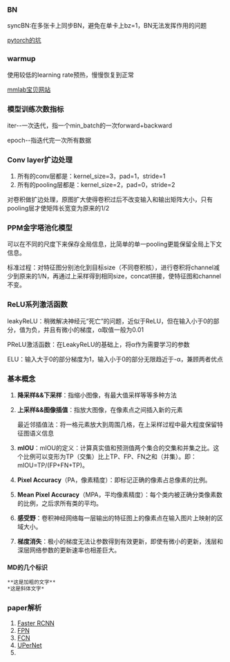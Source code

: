 ### BN

syncBN:在多张卡上同步BN，避免在单卡上bz=1，BN无法发挥作用的问题

[pytorch的坑](https://zhuanlan.zhihu.com/p/59271905)



### warmup

使用较低的learning rate预热，慢慢恢复到正常

[mmlab宝贝网站](https://openmmlab.com/)



### 模型训练次数指标

iter--一次迭代，指一个min_batch的一次forward+backward

epoch--指迭代完一次所有数据



### Conv layer扩边处理

1. 所有的conv层都是：kernel_size=3，pad=1，stride=1
2. 所有的pooling层都是：kernel_size=2，pad=0，stride=2

对卷积做扩边处理，原图扩大使得卷积过后不改变输入和输出矩阵大小，只有pooling层才使矩阵长宽变为原来的1/2



### PPM金字塔池化模型

可以在不同的尺度下来保存全局信息，比简单的单一pooling更能保留全局上下文信息。

标准过程：对特征图分别池化到目标size（不同卷积核），进行卷积将channel减少到原来的1/N，再通过上采样得到相同size，concat拼接，使特征图和channel不变。



### ReLU系列激活函数

leakyReLU：稍微解决神经元“死亡”的问题，近似于ReLU，但在输入小于0的部分，值为负，并且有微小的梯度，α取值一般为0.01

PReLU激活函数：在LeakyReLU的基础上，将α作为需要学习的参数

ELU：输入大于0的部分梯度为1，输入小于0的部分无限趋近于-α，兼顾两者优点



### 基本概念

1. **降采样&&下采样**：指缩小图像，有最大值采样等等多种方法

2. **上采样&&图像插值**：指放大图像，在像素点之间插入新的元素

   最近邻插值法：将一格元素放大到周围几格，在上采样过程中最大程度保留特征图语义信息

3. **mIOU**：mIOU的定义：计算真实值和预测值两个集合的交集和并集之比。这个比例可以变形为TP（交集）比上TP、FP、FN之和（并集）。即：mIOU=TP/(FP+FN+TP)。

4. **Pixel Accuracy**（PA，像素精度）：即标记正确的像素占总像素的比例。

5. **Mean Pixel Accuracy**（MPA，平均像素精度）：每个类内被正确分类像素数的比例，之后求所有类的平均。

6. **感受野**：卷积神经网络每一层输出的特征图上的像素点在输入图片上映射的区域大小。

7. **梯度消失**：极小的梯度无法让参数得到有效更新，即使有微小的更新，浅层和深层网络参数的更新速率也相差巨大。



#### MD的几个标识

```markdown
**这是加粗的文字**
*这是斜体文字* 

```

### paper解析

1. [Faster RCNN](https://zhuanlan.zhihu.com/p/31426458)
2. [FPN](https://zhuanlan.zhihu.com/p/148738276)
3. [FCN](https://blog.csdn.net/qq_36269513/article/details/80420363)
4. [UPerNet](https://www.cnblogs.com/alan-blog-TsingHua/p/9736167.html)
5. 

